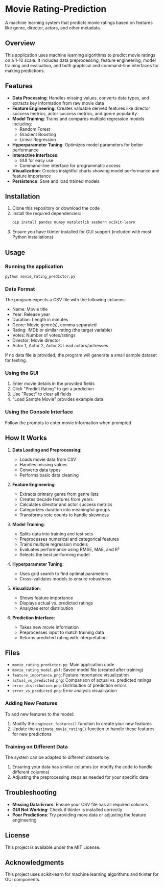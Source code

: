 # Movie Rating-Prediction

A machine learning system that predicts movie ratings based on features like genre, director, actors, and other metadata.

## Overview

This application uses machine learning algorithms to predict movie ratings on a 1-10 scale. It includes data preprocessing, feature engineering, model training and evaluation, and both graphical and command-line interfaces for making predictions.

## Features

- **Data Processing**: Handles missing values, converts data types, and extracts key information from raw movie data
- **Feature Engineering**: Creates valuable derived features like director success metrics, actor success metrics, and genre popularity
- **Model Training**: Trains and compares multiple regression models including:
  - Random Forest
  - Gradient Boosting
  - Linear Regression
- **Hyperparameter Tuning**: Optimizes model parameters for better performance
- **Interactive Interfaces**:
  - GUI for easy use
  - Command-line interface for programmatic access
- **Visualization**: Creates insightful charts showing model performance and feature importance
- **Persistence**: Save and load trained models

## Installation

1. Clone this repository or download the code
2. Install the required dependencies:
   ```bash
   pip install pandas numpy matplotlib seaborn scikit-learn
   ```
3. Ensure you have tkinter installed for GUI support (included with most Python installations)

## Usage

### Running the application

```bash
python movie_rating_predictor.py
```

### Data Format

The program expects a CSV file with the following columns:
- Name: Movie title
- Year: Release year
- Duration: Length in minutes
- Genre: Movie genre(s), comma separated
- Rating: IMDb or similar rating (the target variable)
- Votes: Number of votes/ratings
- Director: Movie director
- Actor 1, Actor 2, Actor 3: Lead actors/actresses

If no data file is provided, the program will generate a small sample dataset for testing.

### Using the GUI

1. Enter movie details in the provided fields
2. Click "Predict Rating" to get a prediction
3. Use "Reset" to clear all fields
4. "Load Sample Movie" provides example data

### Using the Console Interface

Follow the prompts to enter movie information when prompted.

## How It Works

1. **Data Loading and Preprocessing**:
   - Loads movie data from CSV
   - Handles missing values
   - Converts data types
   - Performs basic data cleaning

2. **Feature Engineering**:
   - Extracts primary genre from genre lists
   - Creates decade features from years
   - Calculates director and actor success metrics
   - Categorizes duration into meaningful groups
   - Transforms vote counts to handle skewness

3. **Model Training**:
   - Splits data into training and test sets
   - Preprocesses numerical and categorical features
   - Trains multiple regression models
   - Evaluates performance using RMSE, MAE, and R²
   - Selects the best performing model

4. **Hyperparameter Tuning**:
   - Uses grid search to find optimal parameters
   - Cross-validates models to ensure robustness

5. **Visualization**:
   - Shows feature importance
   - Displays actual vs. predicted ratings
   - Analyzes error distribution

6. **Prediction Interface**:
   - Takes new movie information
   - Preprocesses input to match training data
   - Returns predicted rating with interpretation

## Files

- `movie_rating_predictor.py`: Main application code
- `movie_rating_model.pkl`: Saved model file (created after training)
- `feature_importance.png`: Feature importance visualization
- `actual_vs_predicted.png`: Comparison of actual vs. predicted ratings
- `error_distribution.png`: Distribution of prediction errors
- `error_vs_predicted.png`: Error analysis visualization


### Adding New Features

To add new features to the model:
1. Modify the `engineer_features()` function to create your new features
2. Update the `estimate_movie_rating()` function to handle these features for new predictions

### Training on Different Data

The system can be adapted to different datasets by:
1. Ensuring your data has similar columns (or modify the code to handle different columns)
2. Adjusting the preprocessing steps as needed for your specific data

## Troubleshooting

- **Missing Data Errors**: Ensure your CSV file has all required columns
- **GUI Not Working**: Check if tkinter is installed correctly
- **Poor Predictions**: Try providing more data or adjusting the feature engineering

## License

This project is available under the MIT License.

## Acknowledgments

This project uses scikit-learn for machine learning algorithms and tkinter for GUI components.
